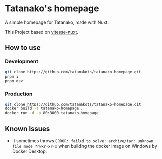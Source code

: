 # Tatanako's homepage

A simple homepage for Tatanako, made with Nuxt.

This Project based on [vitesse-nuxt](https://github.com/antfu/vitesse-nuxt).

## How to use

### Development

```bash
git clone https://github.com/tatanakots/tatanako-homepage.git
pnpm i
pnpm dev
```

### Production

```bash
git clone https://github.com/tatanakots/tatanako-homepage.git
docker build -t tatanako-homepage .
docker run -d -p 80:3000 tatanako-homepage
```

## Known Issues

 - It sometimes throws `ERROR: failed to solve: archive/tar: unknown file mode ?rwxr-xr-x` when building the docker image on Windows by Docker Desktop.
 